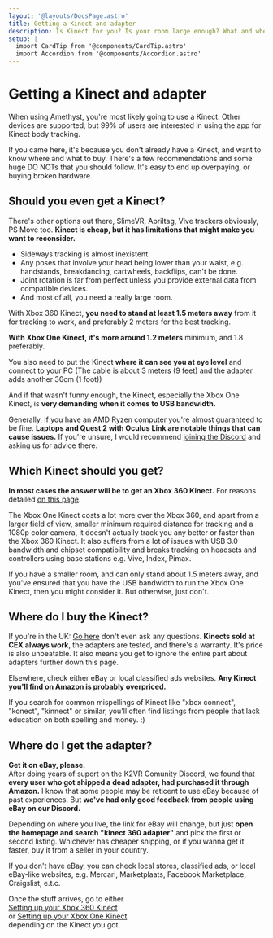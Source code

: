 ```yaml
---
layout: '@layouts/DocsPage.astro'
title: Getting a Kinect and adapter
description: Is Kinect for you? Is your room large enough? What and where to buy? All these questions answered here.
setup: | 
  import CardTip from '@components/CardTip.astro'
  import Accordion from '@components/Accordion.astro'
---
```

# Getting a Kinect and adapter
When using Amethyst, you're most likely going to use a Kinect. Other devices are supported, but 99% of users are interested in using the app for Kinect body tracking.

If you came here, it's because you don't already have a Kinect, and want to know where and what to buy. There's a few recommendations and some huge DO NOTs that you should follow. It's easy to end up overpaying, or buying broken hardware.

## Should you even get a Kinect?
There's other options out there, SlimeVR, Apriltag, Vive trackers obviously, PS Move too. **Kinect is cheap, but it has limitations that might make you want to reconsider.**
- Sideways tracking is almost inexistent.
- Any poses that involve your head being lower than your waist, e.g. handstands, breakdancing, cartwheels, backflips, can't be done.
- Joint rotation is far from perfect unless you provide external data from compatible devices.
- And most of all, you need a really large room.

With Xbox 360 Kinect, **you need to stand at least 1.5 meters away** from it for tracking to work, and preferably 2 meters for the best tracking.

**With Xbox One Kinect, it's more around 1.2 meters** minimum, and 1.8 preferably.

You also need to put the Kinect **where it can see you at eye level** and connect to your PC (The cable is about 3 meters (9 feet) and the adapter adds another 30cm (1 foot))

And if that wasn't funny enough, the Kinect, especially the Xbox One Kinect, is **very demanding when it comes to USB bandwidth.**

Generally, if you have an AMD Ryzen computer you're almost guaranteed to be fine. **Laptops and Quest 2 with Oculus Link are notable things that can cause issues.** If you're unsure, I would recommend [joining the Discord](https://discord.gg/YBQCRDG) and asking us for advice there.

## Which Kinect should you get?
**In most cases the answer will be to get an Xbox 360 Kinect.** For reasons detailed [on this page](/en/one/common-issues).

<Accordion title="Xbox One Kinect common issues">
The Xbox One Kinect costs a lot more over the Xbox 360, and apart from a larger field of view, smaller minimum required distance for tracking and a 1080p color camera, it doesn't actually track you any better or faster than the Xbox 360 Kinect. It also suffers from a lot of issues with USB 3.0 bandwidth and chipset compatibility and breaks tracking on headsets and controllers using base stations e.g. Vive, Index, Pimax.
</Accordion>

If you have a smaller room, and can only stand about 1.5 meters away, and you've ensured that you have the USB bandwidth to run the Xbox One Kinect, then you might consider it. But otherwise, just don't.

## Where do I buy the Kinect?
If you're in the UK: [Go here](https://uk.webuy.com/product-detail/?id=s360kinsoxb&categoryName=xbox-360-accessories&superCatName=gaming&title=x360-official-kinect-with-psu-(no-game)) don't even ask any questions. **Kinects sold at CEX always work**, the adapters are tested, and there's a warranty. It's price is also unbeatable. It also means you get to ignore the entire part about adapters further down this page.

Elsewhere, check either eBay or local classified ads websites. **Any Kinect you'll find on Amazon is probably overpriced.**

<CardTip title="Finding cheap Kinects">
If you search for common mispellings of Kinect like "xbox connect", "konect", "kinnect" or similar, you'll often find listings from people that lack education on both spelling and money. :)
</CardTip>

## Where do I get the adapter?
**Get it on eBay, please.**  
After doing years of suport on the K2VR Comunity Discord, we found that **every user who got shipped a dead adapter, had purchased it through Amazon.** I know that some people may be reticent to use eBay because of past experiences. But **we've had only good feedback from people using eBay on our Discord.**

Depending on where you live, the link for eBay will change, but just **open the homepage and search "kinect 360 adapter"** and pick the first or second listing. Whichever has cheaper shipping, or if you wanna get it faster, buy it from a seller in your country.

If you don't have eBay, you can check local stores, classified ads, or local eBay-like websites, e.g. Mercari, Marketplaats, Facebook Marketplace, Craigslist, e.t.c.

Once the stuff arrives, go to either  
[Setting up your Xbox 360 Kinect](/en/360/setup)  
or [Setting up your Xbox One Kinect](/en/one/setup)   
depending on the Kinect you got.